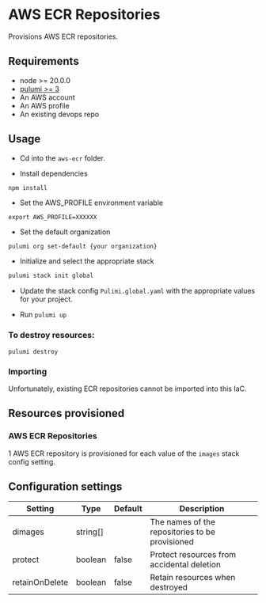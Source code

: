 # AWS ECR Repositories

Provisions AWS ECR repositories.

## Requirements

* node >= 20.0.0
* [pulumi >= 3](https://www.pulumi.com/docs/install/)
* An AWS account
* An AWS profile
* An existing devops repo

## Usage

* Cd into the `aws-ecr` folder.

* Install dependencies 

```
npm install
```

* Set the AWS_PROFILE environment variable

```
export AWS_PROFILE=XXXXXX
```

* Set the default organization 

```bash
pulumi org set-default {your organization}
```

* Initialize and select the appropriate stack

```bash
pulumi stack init global
```

* Update the stack config `Pulimi.global.yaml` with the appropriate values for your project.

* Run `pulumi up`

### To destroy resources:

```
pulumi destroy
```

### Importing

Unfortunately, existing ECR repositories cannot be imported into this IaC.

## Resources provisioned

### AWS ECR Repositories

1 AWS ECR repository is provisioned for each value of the `images` stack config setting.

## Configuration settings

| Setting | Type | Default | Description |
|---------|------|---------|-------------|
| dimages | string[] | | The names of the repositories to be provisioned |
| protect | boolean | false | Protect resources from accidental deletion |
| retainOnDelete | boolean | false | Retain resources when destroyed |
